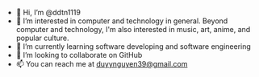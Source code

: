 - 👋 Hi, I’m @ddtn1119
- 👀 I’m interested in computer and technology in general. Beyond computer and technology, I'm also interested in music, art, anime, and popular culture.
- 🌱 I’m currently learning software developing and software engineering
- 💞️ I’m looking to collaborate on GitHub
- 📫 You can reach me at duyynguyen39@gmail.com

<!---
ddtn1119/ddtn1119 is a ✨ special ✨ repository because its `README.md` (this file) appears on your GitHub profile.
You can click the Preview link to take a look at your changes.
--->
